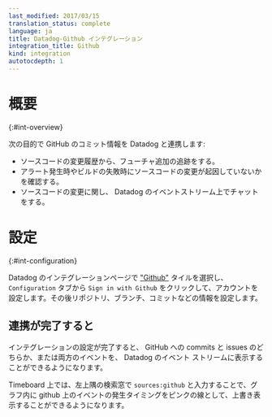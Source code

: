 ```yaml
---
last_modified: 2017/03/15
translation_status: complete
language: ja
title: Datadog-Github インテグレーション
integration_title: Github
kind: integration
autotocdepth: 1
---
```


<!-- ### Overview
{:#int-overview}

Capture GitHub commits in Datadog to:

- Track new features from code changes
- Identify when new code changes lead to system alerts or build failures
- Discuss code changes with your team in the Datadog Event Stream -->

# 概要
{:#int-overview}

次の目的で GitHub のコミット情報を Datadog と連携します:

- ソースコードの変更履歴から、フューチャ追加の追跡をする。
- アラート発生時やビルドの失敗時にソースコードの変更が起因していないかを確認する。
- ソースコードの変更に関し、 Datadog のイベントストリーム上でチャットをする。


<!-- ### Configuration
{:#int-configuration}

Select 'Github' [on the account settings screen][1] and link your account. You can then select which repos you would like to integrate, which branches, and if you'd like to receive commits and/or issues. -->

# 設定
{:#int-configuration}

Datadog のインテグレーションページで ["Github"][1] タイルを選択し、 `Configuration` タブから `Sign in with Github` をクリックして、アカウントを設定します。その後リポジトリ、ブランチ、コミットなどの情報を設定します。


<!-- ### What to Expect
Once the integration is complete, whatever you select (commits and/or issues) will populate
into your Datadog Event Stream.

If you view a dashboard, in the top left search bar you can type `sources:github` to see github
events overlayed over your the graphs on that dashboard. -->

## 連携が完了すると

インテグレーションの設定が完了すると、 GitHub への commits と issues のどちらか、または両方のイベントを、 Datadog のイベント ストリームに表示することができるようになります。

Timeboard 上では、左上隅の検索窓で `sources:github` と入力することで、グラフ内に github 上のイベントの発生タイミングをピンクの線として、上書き表示することができるようになります。


   [1]: https://app.datadoghq.com/account/settings
